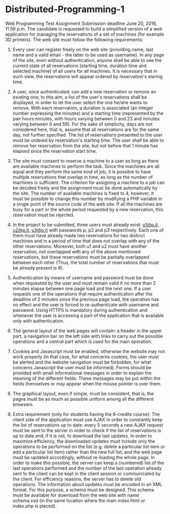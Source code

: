 # Distributed-Programming-1

Web Programming Test Assignment
Submission deadline June 20, 2016, 11.59 p.m.
The candidate is requested to build a simplified version of a web application for managing the reservations of a set of machines (for example 3D printers). The web site must follow the following requirements:

1. Every user can register freely on the web site (providing name, last name and a valid email - the latter to be used as username). In any page of the site, even without authentication, anyone shall be able to see the current state of all reservations (starting time, duration time and selected machine) of all users for all machines. It is necessary that in such view, the reservations will appear ordered by reservation's staring time.

2. A user, once authenticated, can add a new reservation or remove an existing one; to this aim, a list of the user's reservations shall be displayed, in order to let the user select the one he/she wants to remove. With each reservation, a duration is associated (an integer number expressing the minutes) and a starting time (represented by the pair hours:minutes, with hours varying between 0 and 23 and minutes varying between 0 and 59). For the sake of simplicity, days are not considered here, that is, assume that all reservations are for the same day, not further specified. The list of reservations presented to the user must be ordered by reservation's starting time. The user shall be able to remove her reservation from the site, but not before that 1 minute has elapsed since the reservation start time.

3. The site must consent to reserve a machine to a user as long as there are available machines to perform the task. Since the machines are all equal and they perform the same kind of job, it is possible to have multiple reservations that overlap in time, as long as the number of machines is sufficient. The criterion for assigning a machine to a job can be decided freely and the assignment must be done automatically by the site. The number of available machines is fixed to 4, however, it must be possible to change this number by modifying a PHP variable in a single point of the source code of the web site. If all the machines are busy for a part or the whole period requested by a new reservation, this reservation must be rejected.

4. In the project to be submitted, three users must already exist: u1@p.it, u2@p.it, u3@p.it with passwords p, p2 and p3 respectively. Each one of them must have already made two reservations for two distinct machines and in a period of time that does not overlap with any of the other reservations. Moreover, both u1 and u2 must have another reservation, not overlapped with any of the above mentioned reservations, but these reservations must be partially overlapped between each other (Thus, the total number of reservations that must be already present is 8).

5. Authentication by means of username and password must be done when requested by the user and must remain valid if no more than 2 minutes elapse between one page load and the next one. If a user
requests one of the operations that require authentication after the deadline of 2 minutes since the previous page load, the operation has no effect and the user is forced to re-authenticate with username and password. Using HTTPS is mandatory during authentication and whenever the user is accessing a part of the application that is available only with authentication.

6. The general layout of the web pages will contain: a header in the upper part, a navigation bar on the left side with links to carry out the possible operations and a central part which is used for the main operation.

7. Cookies and Javascript must be enabled, otherwise the website may not work properly (in that case, for what concerns cookies, the user must be alerted and the website navigation must be forbidden, for what concerns Javascript the user must be informed). Forms should be provided with small informational messages in order to explain the meaning of the different fields. These messages may be put within the fields themselves or may appear when the mouse pointer is over them.

8. The graphical layout, even if simple, must be consistent, that is, the pages must be as much as possible uniform among all the different browsers.

9. Extra requirement (only for students having the 8-credits course):
The client side of the application must use AJAX in order to constantly keep the list of reservations up to date: every 5 seconds a new AJAX request must be sent to the server in order to check if the list of reservations is up to date and, if it is not, to download the last updates. In order to maximize efficiency, the downloaded updates must include only the operations to be performed on the list (e.g. delete a particular list item or add a particular list item) rather than the new full list, and the web page must be updated accordingly, without re-loading the whole page. In order to make this possible, the server can keep a (numbered) list of the last operations performed and the number of the last operation already sent to the client can be kept in the client session or communicated by the client. For efficiency reasons, the server has to delete old operations. The information about updates must be encoded in an XML format. For this purpose, a schema must be designed. This schema must be available for download from the web site with name schema.xsd (in the same location where the main index.html or index.php is placed).